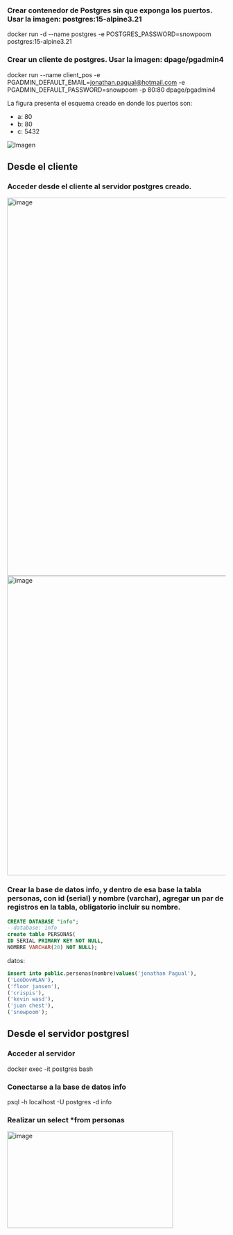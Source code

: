 ### Crear contenedor de Postgres sin que exponga los puertos. Usar la imagen: postgres:15-alpine3.21
docker run -d --name postgres -e POSTGRES_PASSWORD=snowpoom postgres:15-alpine3.21
### Crear un cliente de postgres. Usar la imagen: dpage/pgadmin4
docker run --name client_pos -e PGADMIN_DEFAULT_EMAIL=jonathan.pagual@hotmail.com -e PGADMIN_DEFAULT_PASSWORD=snowpoom -p 80:80 dpage/pgadmin4

La figura presenta el esquema creado en donde los puertos son:
- a: 80
- b: 80
- c: 5432

![Imagen](esquema-2-ejercicio.PNG)

## Desde el cliente
### Acceder desde el cliente al servidor postgres creado.
<img width="1919" height="870" alt="image" src="https://github.com/user-attachments/assets/4841ad72-57e7-4e90-b6a7-25ac68374c34" />
<img width="896" height="689" alt="image" src="https://github.com/user-attachments/assets/c646eb11-e76e-4a21-8739-5953990d6ee7" />

### Crear la base de datos info, y dentro de esa base la tabla personas, con id (serial) y nombre (varchar), agregar un par de registros en la tabla, obligatorio incluir su nombre.
```sql
CREATE DATABASE "info";
--database: info
create table PERSONAS( 
ID SERIAL PRIMARY KEY NOT NULL,
NOMBRE VARCHAR(20) NOT NULL);
```
datos:
```sql
insert into public.personas(nombre)values('jonathan Pagual'),
('LeoDov#LAN'),
('floor jansen'),
('crispis'),
('kevin wasd'),
('juan chest'),
('snowpoom');
```
## Desde el servidor postgresl
### Acceder al servidor
docker exec -it postgres bash
### Conectarse a la base de datos info
psql -h localhost -U postgres -d info
### Realizar un select *from personas
<img width="382" height="223" alt="image" src="https://github.com/user-attachments/assets/b06e6e09-9900-4f66-b401-8803323535f6" />
